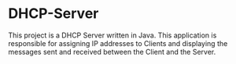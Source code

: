 # DHCP-Server
This project is a DHCP Server written in Java.
This application is responsible for assigning IP addresses to Clients and displaying the messages sent and received between the Client and the Server.
